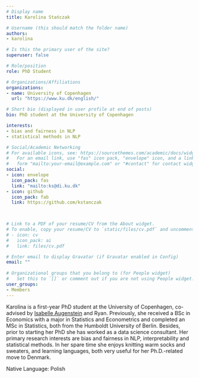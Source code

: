 ```yaml
---
# Display name
title: Karolina Stańczak

# Username (this should match the folder name)
authors:
- karolina

# Is this the primary user of the site?
superuser: false

# Role/position
role: PhD Student

# Organizations/Affiliations
organizations:
- name: University of Copenhagen
  url: "https://www.ku.dk/english/"

# Short bio (displayed in user profile at end of posts)
bio: PhD student at the University of Copenhagen

interests:
- bias and fairness in NLP 
- statistical methods in NLP

# Social/Academic Networking
# For available icons, see: https://sourcethemes.com/academic/docs/widgets/#icons
#   For an email link, use "fas" icon pack, "envelope" icon, and a link in the
#   form "mailto:your-email@example.com" or "#contact" for contact widget.
social:
- icon: envelope
  icon_pack: fas
  link: "mailto:ks@di.ku.dk"  
- icon: github
  icon_pack: fab
  link: https://github.com/kstanczak


  
# Link to a PDF of your resume/CV from the About widget.
# To enable, copy your resume/CV to `static/files/cv.pdf` and uncomment the lines below.  
# - icon: cv
#   icon_pack: ai
#   link: files/cv.pdf 

# Enter email to display Gravatar (if Gravatar enabled in Config)
email: ""
  
# Organizational groups that you belong to (for People widget)
#   Set this to `[]` or comment out if you are not using People widget.  
user_groups:
- Members
---
```

Karolina is a first-year PhD student at the University of Copenhagen, co-advised by [Isabelle Augenstein](http://isabelleaugenstein.github.io/) and Ryan. Previously, she received a BSc in Economics with a major in Statistics and Econometrics and completed an MSc in Statistics, both from the Humboldt University of Berlin. Besides, prior to starting her PhD she has worked as a data science consultant. Her primary research interests are bias and fairness in NLP, interpretability and statistical methods. In her spare time she enjoys knitting warm socks and sweaters, and learning languages, both very useful for her Ph.D.-related move to Denmark.

Native Language: Polish
